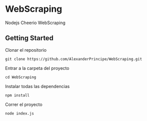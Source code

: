 # WebScraping

Nodejs Cheerio WebScraping

## Getting Started

Clonar el repositorio

```
git clone https://github.com/AlexanderPrincipe/WebScraping.git
```

Entrar a la carpeta del proyecto

```
cd WebScraping
```

Instalar todas las dependencias

```
npm install
```

Correr el proyecto

```
node index.js
```
